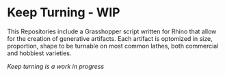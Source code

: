 # Keep Turning - WIP
This Repositories include a Grasshopper script written for Rhino that allow for the creation of generative artifacts. Each artifact is optomized in size, proportion, shape to be turnable on most common lathes, both commercial and hobbiest varieties.

_Keep turning is a work in progress_
